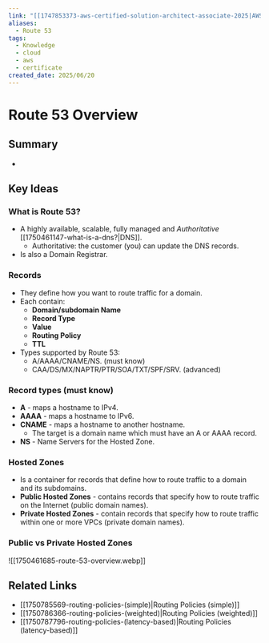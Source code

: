 ```yaml
---
link: "[[1747853373-aws-certified-solution-architect-associate-2025|AWS Certified Solution Architect Associate 2025]]"
aliases:
  - Route 53
tags:
  - Knowledge
  - cloud
  - aws
  - certificate
created_date: 2025/06/20
---
```

# Route 53 Overview
## Summary
- 
## Key Ideas
### What is Route 53?
- A highly available, scalable, fully managed and *Authoritative* [[1750461147-what-is-a-dns?|DNS]].
	- Authoritative: the customer (you) can update the DNS records.
- Is also a Domain Registrar.
### Records
- They define how you want to route traffic for a domain.
- Each contain:
	- **Domain/subdomain Name**
	- **Record Type**
	- **Value**
	- **Routing Policy**
	- **TTL**
- Types supported by Route 53:
	- A/AAAA/CNAME/NS. (must know)
	- CAA/DS/MX/NAPTR/PTR/SOA/TXT/SPF/SRV. (advanced)
### Record types (must know)
- **A** - maps a hostname to IPv4.
- **AAAA** - maps a hostname to IPv6.
- **CNAME** - maps a hostname to another hostname.
	- The target is a domain name which must have an A or AAAA record.
- **NS** - Name Servers for the Hosted Zone.
### Hosted Zones
- Is a container for records that define how to route traffic to a domain and its subdomains.
- **Public Hosted Zones** - contains records that specify how to route traffic on the Internet (public domain names).
- **Private Hosted Zones** - contain records that specify how to route traffic within one or more VPCs (private domain names).
### Public vs Private Hosted Zones
![[1750461685-route-53-overview.webp]]
## Related Links
- [[1750785569-routing-policies-(simple)|Routing Policies (simple)]]
- [[1750786366-routing-policies-(weighted)|Routing Policies (weighted)]]
- [[1750787796-routing-policies-(latency-based)|Routing Policies (latency-based)]]